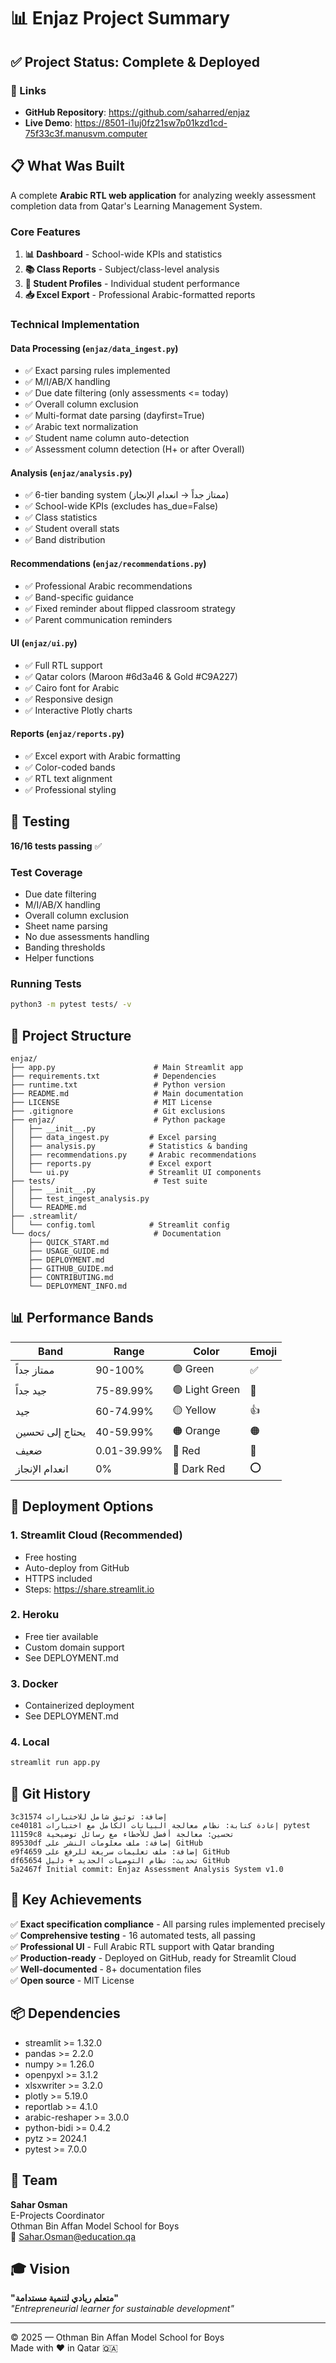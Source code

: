 # 📊 Enjaz Project Summary

## ✅ Project Status: Complete & Deployed

### 🔗 Links

- **GitHub Repository**: https://github.com/saharred/enjaz
- **Live Demo**: https://8501-i1uj0fz21sw7p01kzd1cd-75f33c3f.manusvm.computer

## 📋 What Was Built

A complete **Arabic RTL web application** for analyzing weekly assessment completion data from Qatar's Learning Management System.

### Core Features

1. **📊 Dashboard** - School-wide KPIs and statistics
2. **📚 Class Reports** - Subject/class-level analysis
3. **👤 Student Profiles** - Individual student performance
4. **📥 Excel Export** - Professional Arabic-formatted reports

### Technical Implementation

#### Data Processing (`enjaz/data_ingest.py`)
- ✅ Exact parsing rules implemented
- ✅ M/I/AB/X handling
- ✅ Due date filtering (only assessments <= today)
- ✅ Overall column exclusion
- ✅ Multi-format date parsing (dayfirst=True)
- ✅ Arabic text normalization
- ✅ Student name column auto-detection
- ✅ Assessment column detection (H+ or after Overall)

#### Analysis (`enjaz/analysis.py`)
- ✅ 6-tier banding system (ممتاز جداً → انعدام الإنجاز)
- ✅ School-wide KPIs (excludes has_due=False)
- ✅ Class statistics
- ✅ Student overall stats
- ✅ Band distribution

#### Recommendations (`enjaz/recommendations.py`)
- ✅ Professional Arabic recommendations
- ✅ Band-specific guidance
- ✅ Fixed reminder about flipped classroom strategy
- ✅ Parent communication reminders

#### UI (`enjaz/ui.py`)
- ✅ Full RTL support
- ✅ Qatar colors (Maroon #6d3a46 & Gold #C9A227)
- ✅ Cairo font for Arabic
- ✅ Responsive design
- ✅ Interactive Plotly charts

#### Reports (`enjaz/reports.py`)
- ✅ Excel export with Arabic formatting
- ✅ Color-coded bands
- ✅ RTL text alignment
- ✅ Professional styling

## 🧪 Testing

**16/16 tests passing** ✅

### Test Coverage
- Due date filtering
- M/I/AB/X handling
- Overall column exclusion
- Sheet name parsing
- No due assessments handling
- Banding thresholds
- Helper functions

### Running Tests
```bash
python3 -m pytest tests/ -v
```

## 📁 Project Structure

```
enjaz/
├── app.py                      # Main Streamlit app
├── requirements.txt            # Dependencies
├── runtime.txt                 # Python version
├── README.md                   # Main documentation
├── LICENSE                     # MIT License
├── .gitignore                  # Git exclusions
├── enjaz/                      # Python package
│   ├── __init__.py
│   ├── data_ingest.py         # Excel parsing
│   ├── analysis.py            # Statistics & banding
│   ├── recommendations.py     # Arabic recommendations
│   ├── reports.py             # Excel export
│   └── ui.py                  # Streamlit UI components
├── tests/                      # Test suite
│   ├── __init__.py
│   ├── test_ingest_analysis.py
│   └── README.md
├── .streamlit/
│   └── config.toml            # Streamlit config
└── docs/                       # Documentation
    ├── QUICK_START.md
    ├── USAGE_GUIDE.md
    ├── DEPLOYMENT.md
    ├── GITHUB_GUIDE.md
    ├── CONTRIBUTING.md
    └── DEPLOYMENT_INFO.md
```

## 📊 Performance Bands

| Band | Range | Color | Emoji |
|------|-------|-------|-------|
| ممتاز جداً | 90-100% | 🟢 Green | ✅ |
| جيد جداً | 75-89.99% | 🟢 Light Green | 🌟 |
| جيد | 60-74.99% | 🟡 Yellow | 👍 |
| يحتاج إلى تحسين | 40-59.99% | 🟠 Orange | 🟠 |
| ضعيف | 0.01-39.99% | 🔴 Red | 🔴 |
| انعدام الإنجاز | 0% | 🔴 Dark Red | ⭕ |

## 🚀 Deployment Options

### 1. Streamlit Cloud (Recommended)
- Free hosting
- Auto-deploy from GitHub
- HTTPS included
- Steps: https://share.streamlit.io

### 2. Heroku
- Free tier available
- Custom domain support
- See DEPLOYMENT.md

### 3. Docker
- Containerized deployment
- See DEPLOYMENT.md

### 4. Local
```bash
streamlit run app.py
```

## 📝 Git History

```
3c31574 إضافة: توثيق شامل للاختبارات
ce40181 إعادة كتابة: نظام معالجة البيانات الكامل مع اختبارات pytest
11159c8 تحسين: معالجة أفضل للأخطاء مع رسائل توضيحية
89530df إضافة: ملف معلومات النشر على GitHub
e9f4659 إضافة: ملف تعليمات سريعة للرفع على GitHub
df65654 تحديث: نظام التوصيات الجديد + دليل GitHub
5a2467f Initial commit: Enjaz Assessment Analysis System v1.0
```

## 🎯 Key Achievements

✅ **Exact specification compliance** - All parsing rules implemented precisely  
✅ **Comprehensive testing** - 16 automated tests, all passing  
✅ **Professional UI** - Full Arabic RTL support with Qatar branding  
✅ **Production-ready** - Deployed on GitHub, ready for Streamlit Cloud  
✅ **Well-documented** - 8+ documentation files  
✅ **Open source** - MIT License  

## 📦 Dependencies

- streamlit >= 1.32.0
- pandas >= 2.2.0
- numpy >= 1.26.0
- openpyxl >= 3.1.2
- xlsxwriter >= 3.2.0
- plotly >= 5.19.0
- reportlab >= 4.1.0
- arabic-reshaper >= 3.0.0
- python-bidi >= 0.4.2
- pytz >= 2024.1
- pytest >= 7.0.0

## 👥 Team

**Sahar Osman**  
E-Projects Coordinator  
Othman Bin Affan Model School for Boys  
📧 Sahar.Osman@education.qa

## 🎓 Vision

**"متعلم ريادي لتنمية مستدامة"**  
*"Entrepreneurial learner for sustainable development"*

---

© 2025 — Othman Bin Affan Model School for Boys  
Made with ❤️ in Qatar 🇶🇦
